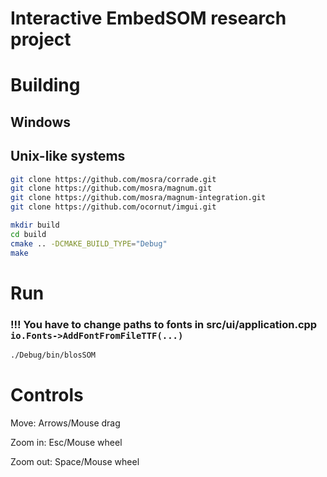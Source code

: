 # Interactive EmbedSOM research project

# Building

## Windows

## Unix-like systems
```sh
git clone https://github.com/mosra/corrade.git
git clone https://github.com/mosra/magnum.git
git clone https://github.com/mosra/magnum-integration.git
git clone https://github.com/ocornut/imgui.git

mkdir build
cd build
cmake .. -DCMAKE_BUILD_TYPE="Debug"
make
```

# Run
### !!! You have to change paths to fonts in src/ui/application.cpp `io.Fonts->AddFontFromFileTTF(...)`
``` sh
./Debug/bin/blosSOM
```

# Controls
Move: Arrows/Mouse drag

Zoom in: Esc/Mouse wheel

Zoom out: Space/Mouse wheel